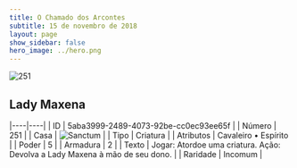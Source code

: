 ```yaml
---
title: O Chamado dos Arcontes
subtitle: 15 de novembro de 2018
layout: page
show_sidebar: false
hero_image: ../hero.png
---
```


![251](https://cdn.keyforgegame.com/media/card_front/pt/341_251_P4MXH8G4VPX4_pt.png)

## Lady Maxena

|----|----|
| ID | 5aba3999-2489-4073-92be-cc0ec93ee65f |
| Número | 251 |
| Casa | ![Sanctum](https://archonarcana.com/images/thumb/c/c7/Sanctum.png/22px-Sanctum.png "Santuário") |
| Tipo | Criatura |
| Atributos | Cavaleiro • Espírito |
| Poder | 5 |
| Armadura | 2 |
| Texto | Jogar: Atordoe uma criatura. Ação: Devolva a Lady Maxena à mão de seu dono. |
| Raridade | Incomum |
